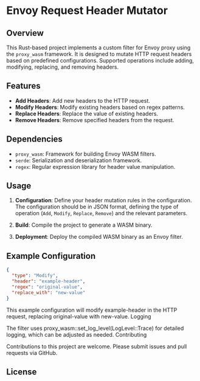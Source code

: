 # Envoy Request Header Mutator

## Overview

This Rust-based project implements a custom filter for Envoy proxy using the `proxy_wasm` framework. It is designed to mutate HTTP request headers based on predefined configurations. Supported operations include adding, modifying, replacing, and removing headers.

## Features

- **Add Headers**: Add new headers to the HTTP request.
- **Modify Headers**: Modify existing headers based on regex patterns.
- **Replace Headers**: Replace the value of existing headers.
- **Remove Headers**: Remove specified headers from the request.

## Dependencies

- `proxy_wasm`: Framework for building Envoy WASM filters.
- `serde`: Serialization and deserialization framework.
- `regex`: Regular expression library for header value manipulation.

## Usage

1. **Configuration**: Define your header mutation rules in the configuration. The configuration should be in JSON format, defining the type of operation (`Add`, `Modify`, `Replace`, `Remove`) and the relevant parameters.

2. **Build**: Compile the project to generate a WASM binary.

3. **Deployment**: Deploy the compiled WASM binary as an Envoy filter.

## Example Configuration

```json
{
  "type": "Modify",
  "header": "example-header",
  "regex": "original-value",
  "replace_with": "new-value"
}
```

This example configuration will modify example-header in the HTTP request, replacing original-value with new-value.
Logging

The filter uses proxy_wasm::set_log_level(LogLevel::Trace) for detailed logging, which can be adjusted as needed.
Contributing

Contributions to this project are welcome. Please submit issues and pull requests via GitHub.

## License
